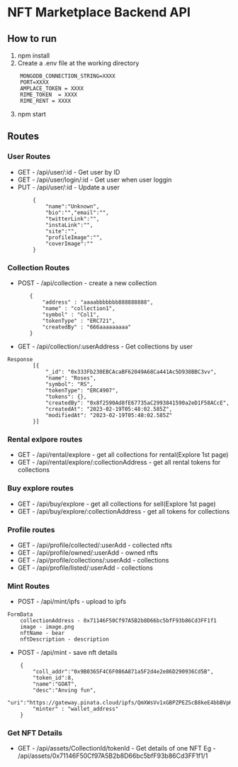 # NFT Marketplace Backend API

## How to run

1. npm install
2. Create a .env file at the working directory
```
    MONGODB_CONNECTION_STRING=XXXX
    PORT=XXXX
    AMPLACE_TOKEN = XXXX
    RIME_TOKEN  = XXXX
    RIME_RENT = XXXX
```
3. npm start

## Routes

### User Routes

- GET - /api/user/:id - Get user by ID
- GET - /api/user/login/:id - Get user when user loggin
- PUT - /api/user/:id - Update a user
```     
        {
            "name":"Unknown",
            "bio":"","email":"",
            "twitterLink":"",
            "instaLink":"",
            "site":"",
            "profileImage":"",
            "coverImage":""
        }
```

### Collection Routes

 - POST - /api/collection - create a new collection
 ```
        {
            "address" : "aaaabbbbbbb888888888",
            "name" : "collection1",
            "symbol" : "Col1",
            "tokenType" : "ERC721",
            "createdBy" : "666aaaaaaaaa"
        }
```

- GET - /api/collection/:userAddress - Get collections by user 

```
Response
        [{
            "_id": "0x333Fb230EBCAcaBF62049A68Ca441Ac5D938BBC3vv",
            "name": "Roses",
            "symbol": "RS",
            "tokenType": "ERC4907",
            "tokens": {},
            "createdBy": "0x8f2590Ad8fE67735aC2993841590a2eD1F58ACcE",
            "createdAt": "2023-02-19T05:48:02.585Z",
            "modifiedAt": "2023-02-19T05:48:02.585Z"
        }]
```


### Rental exlpore routes

- GET - /api/rental/explore - get all collections for rental(Explore 1st page)
- GET - /api/rental/explore/:collectionAddress - get all rental tokens for collections

### Buy explore routes

- GET - /api/buy/explore - get all collections for sell(Explore 1st page)
- GET - /api/buy/explore/:collectionAddress - get all tokens for collections

### Profile routes

- GET -  /api/profile/collected/:userAdd - collected nfts
- GET -  /api/profile/owned/:userAdd  - owned nfts
- GET -  /api/profile/collections/:userAdd  - collections 
- GET -  /api/profile/listed/:userAdd  - collections 

### Mint Routes

- POST - /api/mint/ipfs  - upload to ipfs
```     
FormData
    collectionAddress - 0x71146F50Cf97A5B2b8D66bc5bfF93b86Cd3FF1f1
    image - image.png
    nftName - bear
    nftDescription - description

```
- POST - /api/mint - save nft details
```     
    {
        "coll_addr":"0x9B0365F4C6F086A871a5F2d4e2e86D290936Cd5B",
        "token_id":8,
        "name":"GOAT",
        "desc":"Anving fun",
        "uri":"https://gateway.pinata.cloud/ipfs/QmXWsVv1xGBPZPEZScB8keE4bbBVpHzLaMq8aDPHa28F4M",
        "minter" : "wallet_address"
    }

```

### Get NFT Details

- GET - /api/assets/CollectionId/tokenId - Get details of one NFT
    Eg - /api/assets/0x71146F50Cf97A5B2b8D66bc5bfF93b86Cd3FF1f1/1

